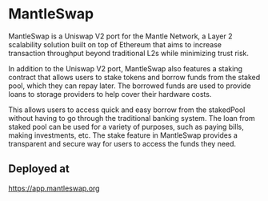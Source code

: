 # MantleSwap

MantleSwap is a Uniswap V2 port for the Mantle Network, a Layer 2 scalability solution built on top of Ethereum that aims to increase transaction throughput beyond traditional L2s while minimizing trust risk.

In addition to the Uniswap V2 port, MantleSwap also features a staking contract that allows users to stake tokens and borrow funds from the staked pool, which they can repay later. The borrowed funds are used to provide loans to storage providers to help cover their hardware costs.

This allows users to access quick and easy borrow from the stakedPool without having to go through the traditional banking system. The loan from staked pool can be used for a variety of purposes, such as paying bills, making investments, etc. The stake feature in MantleSwap provides a transparent and secure way for users to access the funds they need.

## Deployed at

https://app.mantleswap.org
